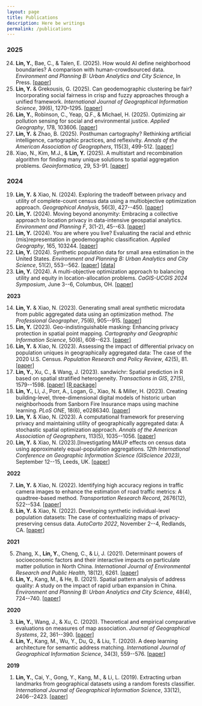 ```yaml
---
layout: page
title: Publications
description: Here be writings
permalink: /publications
---
```


### 2025

24. **Lin, Y.**, Bae, C., & Talen, E. (2025). How would AI define neighborhood boundaries? A comparison with human-crowdsourced data. *Environment and Planning B: Urban Analytics and City Science*, In Press. [[paper](https://doi.org/10.1177/23998083251369570)]
23. **Lin, Y.** & Grekousis, G. (2025). Can geodemographic clustering be fair? Incorporating social fairness in crisp and fuzzy approaches through a unified framework. *International Journal of Geographical Information Science*, 39(6), 1270–1295. [[paper](https://doi.org/10.1080/13658816.2024.2444525)]
22. **Lin, Y.**, Robinson, C., Yeap, Q.F., & Michael, H. (2025). Optimizing air pollution sensing for social and environmental justice. *Applied Geography*, 178, 103606. [[paper](https://doi.org/10.1016/j.apgeog.2025.103606)]
21. **Lin, Y.** & Zhao, B. (2025). Posthuman cartography? Rethinking artificial intelligence, cartographic practices, and reflexivity. *Annals of the American Association of Geographers*, 115(3), 499-512. [[paper](https://doi.org/10.1080/24694452.2024.2435920)]
20. Xiao, N., Kim, M.J., & **Lin, Y.** (2025). A multistart and recombination algorithm for finding many unique solutions to spatial aggregation problems. *Geoinformatica*, 29, 53-91. [[paper](https://doi.org/10.1007/s10707-024-00520-0)]

### 2024

19. **Lin, Y.** & Xiao, N. (2024). Exploring the tradeoff between privacy and utility of complete-count census data using a multiobjective optimization approach. *Geographical Analysis*, 56(3), 427--450. [[paper](https://doi.org/10.1111/gean.12388)]
18. **Lin, Y.** (2024). Moving beyond anonymity: Embracing a collective approach to location privacy in data-intensive geospatial analytics. *Environment and Planning F*, 3(1-2), 45--63. [[paper](https://doi.org/10.1177/26349825231224029)]
17. **Lin, Y.** (2024). You are where you live? Evaluating the racial and ethnic (mis)representation in geodemographic classification. *Applied Geography*, 165, 103244. [[paper](https://doi.org/10.1016/j.apgeog.2024.103244)]
16. **Lin, Y.** (2024). Synthetic population data for small area estimation in the United States. *Environment and Planning B: Urban Analytics and City Science*, 51(2), 553--562. [[paper](https://doi.org/10.1177/23998083231215825)] [[data](https://doi.org/10.6084/m9.figshare.22056893)]
15. **Lin, Y.** (2024). A multi-objective optimization approach to balancing utility and equity in location-allocation problems. *CaGIS-UCGIS 2024 Symposium*, June 3--6, Columbus, OH. [[paper](https://cartogis.org/docs/conferences/CaGIS_UCGIS_2024/Research%20Paper/CAGIS-UCGIS-2024_ResearchPaper_Session2.pdf)]

**2023**

14. **Lin, Y.** & Xiao, N. (2023). Generating small areal synthetic microdata from public aggregated data using an optimization method. *The Professional Geographer*, 75(6), 905--915. [[paper](https://doi.org/10.1080/00330124.2023.2207640)]
13. **Lin, Y.** (2023). Geo-indistinguishable masking: Enhancing privacy protection in spatial point mapping. *Cartography and Geographic Information Science*, 50(6), 608--623. [[paper](https://doi.org/10.1080/15230406.2023.2267967)]
12. **Lin, Y.** & Xiao, N. (2023). Assessing the impact of differential privacy on population uniques in geographically aggregated data: The case of the 2020 U.S. Census. *Population Research and Policy Review*, 42(5), 81. [[paper](https://doi.org/10.1007/s11113-023-09829-4)]
11. **Lin, Y.**, Xu, C., & Wang, J. (2023). sandwichr: Spatial prediction in R based on spatial stratified heterogeneity. *Transactions in GIS*, 27(5), 1579--1598. [[paper](https://doi.org/10.1111/tgis.13088)] [[R package](https://cran.r-project.org/web/packages/sandwichr/)]
10. **Lin, Y.**, Li, J., Porr, A., Logan, G., Xiao, N. & Miller, H. (2023). Creating building-level, three-dimensional digital models of historic urban neighborhoods from Sanborn Fire Insurance maps using machine learning. *PLoS ONE*, 18(6), e0286340. [[paper](http://dx.doi.org/10.1371/journal.pone.0286340)]
9. **Lin, Y.** & Xiao, N. (2023). A computational framework for preserving privacy and maintaining utility of geographically aggregated data: A stochastic spatial optimization approach. *Annals of the American Association of Geographers*, 113(5), 1035--1056. [[paper](https://doi.org/10.1080/24694452.2023.2178377)]
8. **Lin, Y.** & Xiao, N. (2023).[Investigating MAUP effects on census data using approximately equal-population aggregations. *12th International Conference on Geographic Information Science (GIScience 2023)*, September 12--15, Leeds, UK. [[paper](https://doi.org/10.4230/LIPIcs.GIScience.2023.47)]

**2022**

7. **Lin, Y.** & Xiao, N. (2022). Identifying high accuracy regions in traffic camera images to enhance the estimation of road traffic metrics: A quadtree-based method. *Transportation Research Record*, 2676(12), 522--534. [[paper](https://doi.org/10.1177/03611981221096117)]
6. **Lin, Y.** & Xiao, N. (2022). Developing synthetic individual-level population datasets: The case of contextualizing maps of privacy-preserving census data. *AutoCarto 2022*, November 2--4, Redlands, CA. [[paper](https://cartogis.org/docs/autocarto/2022/docs/abstracts/Session7_Lin_5258.pdf)]

**2021**

5. Zhang, X., **Lin, Y.**, Cheng, C., & Li, J. (2021). Determinant powers of socioeconomic factors and their interactive impacts on particulate matter pollution in North China. *International Journal of Environmental Research and Public Health*, 18(12), 6261. [[paper](https://doi.org/10.3390/ijerph18126261)]
4. **Lin, Y.**, Kang, M., & He, B. (2021). Spatial pattern analysis of address quality: A study on the impact of rapid urban expansion in China. *Environment and Planning B: Urban Analytics and City Science*, 48(4), 724--740. [[paper](https://doi.org/10.1177/2399808319895272)]

**2020**

3. **Lin, Y.**, Wang, J., & Xu, C. (2020). Theoretical and empirical comparative evaluations on measures of map association. *Journal of Geographical Systems*, 22, 361--390. [[paper](https://doi.org/10.1007/s10109-020-00324-4)]
2. **Lin, Y.**, Kang, M., Wu, Y., Du, Q., & Liu, T. (2020). A deep learning architecture for semantic address matching. *International Journal of Geographical Information Science*, 34(3), 559--576. [[paper](https://doi.org/10.1080/13658816.2019.1681431)]

**2019**

1. **Lin, Y.**, Cai, Y., Gong, Y., Kang, M., & Li, L. (2019). Extracting urban landmarks from geographical datasets using a random forests classifier. *International Journal of Geographical Information Science*, 33(12), 2406--2423. [[paper](https://doi.org/10.1080/13658816.2019.1620238)]